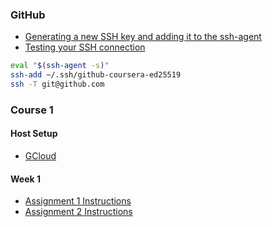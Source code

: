 ### GitHub

- [Generating a new SSH key and adding it to the ssh-agent](https://docs.github.com/en/authentication/connecting-to-github-with-ssh/generating-a-new-ssh-key-and-adding-it-to-the-ssh-agent)
- [Testing your SSH connection](https://docs.github.com/en/authentication/connecting-to-github-with-ssh/testing-your-ssh-connection)

```bash
eval "$(ssh-agent -s)"
ssh-add ~/.ssh/github-coursera-ed25519
ssh -T git@github.com
```

### Course 1

#### Host Setup
- [GCloud](https://github.com/cu-ecen-aeld/aesd-assignments/wiki/Installing-a-Google-Cloud-Platform-(GCP)-based-actions-runner-or-build-system)

#### Week 1
- [Assignment 1 Instructions](https://www.coursera.org/learn/linux-system-programming-introduction-to-buildroot/supplement/bnixD/assignment-1-instructions)
- [Assignment 2 Instructions](https://www.coursera.org/learn/linux-system-programming-introduction-to-buildroot/supplement/U1Beh/assignment-2-instructions)
